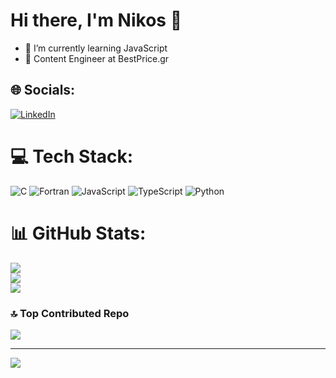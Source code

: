 # Hi there, I'm Nikos 👋
- 🌱 I’m currently learning JavaScript
- 💼 Content Engineer at BestPrice.gr




## 🌐 Socials:
[![LinkedIn](https://img.shields.io/badge/LinkedIn-%230077B5.svg?logo=linkedin&logoColor=white)](www.linkedin.com/in/nikolaos-baxevanis-a9b878236) 

# 💻 Tech Stack:
![C](https://img.shields.io/badge/c-%2300599C.svg?style=for-the-badge&logo=c&logoColor=white) ![Fortran](https://img.shields.io/badge/Fortran-%23734F96.svg?style=for-the-badge&logo=fortran&logoColor=white) ![JavaScript](https://img.shields.io/badge/javascript-%23323330.svg?style=for-the-badge&logo=javascript&logoColor=%23F7DF1E) ![TypeScript](https://img.shields.io/badge/typescript-%23007ACC.svg?style=for-the-badge&logo=typescript&logoColor=white) ![Python](https://img.shields.io/badge/python-3670A0?style=for-the-badge&logo=python&logoColor=ffdd54)
# 📊 GitHub Stats:
![](https://github-readme-stats.vercel.app/api?username=NikosBaxevanis&theme=dark&hide_border=false&include_all_commits=false&count_private=false)<br/>
![](https://github-readme-streak-stats.herokuapp.com/?user=NikosBaxevanis&theme=dark&hide_border=false)<br/>
![](https://github-readme-stats.vercel.app/api/top-langs/?username=NikosBaxevanis&theme=dark&hide_border=false&include_all_commits=false&count_private=false&layout=compact)

### 🔝 Top Contributed Repo
![](https://github-contributor-stats.vercel.app/api?username=NikosBaxevanis&limit=5&theme=dark&combine_all_yearly_contributions=true)

---
[![](https://visitcount.itsvg.in/api?id=NikosBaxevanis&icon=0&color=3)](https://visitcount.itsvg.in)

<!-- Proudly created with GPRM ( https://gprm.itsvg.in ) -->
